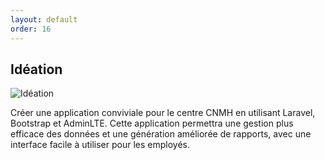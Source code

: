 ```yaml
---
layout: default
order: 16
---
```

## Idéation



![Idéation]({{site.baseurl}}/ideation/images/Idéation.png)

<!-- note -->


Créer une application conviviale pour le centre CNMH en utilisant Laravel, Bootstrap et AdminLTE. Cette application permettra une gestion plus efficace des données et une génération améliorée de rapports, avec une interface facile à utiliser pour les employés.

<!-- new slide -->
